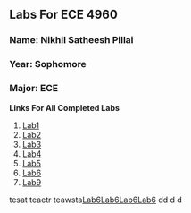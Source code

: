 ## Labs For ECE 4960

### Name: Nikhil Satheesh Pillai
### Year: Sophomore
### Major: ECE

**Links For All Completed Labs**
1. [Lab1](https://cupertinovanguard.github.io/Webpage/Lab1)
2. [Lab2](https://cupertinovanguard.github.io/Webpage/Lab2)
3. [Lab3](https://cupertinovanguard.github.io/Webpage/Lab3)
4. [Lab4](https://cupertinovanguard.github.io/Webpage/Lab4)
5. [Lab5](https://cupertinovanguard.github.io/Webpage/Lab5)
6. [Lab6](https://cupertinovanguard.github.io/Webpage/Lab6)
9. [Lab9](https://cupertinovanguard.github.io/Webpage/Lab9)

 
tesat
teaetr
teawsta[Lab6](https://cupertinovanguard.github.io/Webpage/Lab6)[Lab6](https://cupertinovanguard.github.io/Webpage/Lab6)[Lab6](https://cupertinovanguard.github.io/Webpage/Lab6)[Lab6](https://cupertinovanguard.github.io/Webpage/Lab6)
dd
d
d

